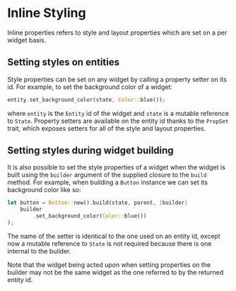# Inline Styling

Inline properties refers to style and layout properties which are set on a per widget basis.

## Setting styles on entities
Style properties can be set on any widget by calling a property setter on its id. For example, to set the background color of a widget:

```rs
entity.set_background_color(state, Color::blue());
```

where `entity` is the `Entity` id of the widget and `state` is a mutable reference to `State`. Property setters are available on the entity id thanks to the `PropSet` trait, which exposes setters for all of the style and layout properties.

## Setting styles during widget building
It is also possible to set the style properties of a widget when the widget is built using the `builder` argument of the supplied closure to the `build` method. For example, when building a `Button` instance we can set its background color like so:

```rs
let button = Button::new().build(state, parent, |builder| 
    builder
        .set_background_color(Color::blue())
);
```

The name of the setter is identical to the one used on an entity id, except now a mutable reference to `State` is not required because there is one internal to the builder.

Note that the widget being acted upon when setting properties on the builder may not be the same widget as the one referred to by the returned entity id.